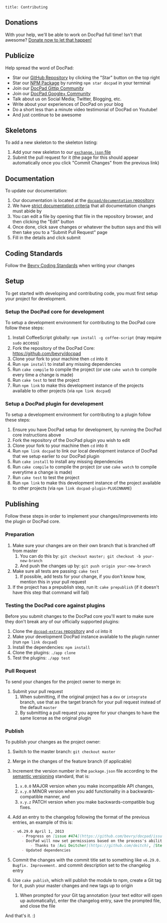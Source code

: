 ```
title: Contributing
```


## Donations

With your help, we'll be able to work on DocPad full time! Isn't that awesome? [Donate now to let that happen!](/donate)


## Publicize

Help spread the word of DocPad:

- Star our [GitHub Repository](https://github.com/bevry/docpad) by clicking the "Star" button on the top right
- Star our [NPM Package](https://npmjs.org/package/docpad) by running `npm star docpad` in your terminal
- Join our [DocPad Gittip Community](/gittip-community)
- Join our [DocPad Google+ Community](/google+)
- Talk about us on Social Media; Twitter, Blogging, etc.
- Write about your experiences of DocPad on your blog
- Do a short less than a minute video testimonial of DocPad on Youtube!
- And just continue to be awesome


## Skeletons

To add a new skeleton to the skeleton listing:

1. Add your new skeleton to our [`exchange.json` file](https://github.com/bevry/docpad-extras/edit/docpad-6.x/exchange.json)
1. Submit the pull request for it (the page for this should appear automatically once you click "Commit Changes" from the previous link)


## Documentation

To update our documentation:

1. Our documentation is located at the [`docpad/documentation` repository](https://github.com/docpad/documentation)
1. We have [strict documentation criteria](http://bevry.me/learn/bevry-documentation-guidelines) that all documentation changes must abide by
1. You can edit a file by opening that file in the repository browser, and then clicking the "Edit" button
1. Once done, click save changes or whatever the button says and this will then take you to a "Submit Pull Request" page
1. Fill in the details and click submit


## Coding Standards

Follow the [Bevry Coding Standards](http://bevry.me/bevry/coding-standards) when writing your changes


## Setup

To get started with developing and contributing code, you must first setup your project for development.


### Setup the DocPad core for development

To setup a development environment for contributing to the DocPad core follow these steps:

1. Install CoffeeScript globally: `npm install -g coffee-script` (may require `sudo` access)
1. Fork the repository of the DocPad Core: https://github.com/bevry/docpad
1. Clone your fork to your machine then `cd` into it
1. Run `npm install` to install any missing dependencies
1. Run `cake compile` to compile the project (or use `cake watch` to compile every time a change is made)
1. Run `cake test` to test the project
1. Run `npm link` to make this development instance of the projects available to other projects (via `npm link docpad`)


### Setup a DocPad plugin for development

To setup a development environment for contributing to a plugin follow these steps:

1. Ensure you have DocPad setup for development, by running the DocPad core instructions above
1. Fork the repository of the DocPad plugin you wish to edit
1. Clone your fork to your machine then `cd` into it
1. Run `npm link docpad` to link our local development instance of DocPad that we setup earlier to our DocPad plugin
1. Run `cake install` to install any missing dependencies
1. Run `cake compile` to compile the project (or use `cake watch` to compile everytime a change is made)
1. Run `cake test` to test the project
1. Run `npm link` to make this development instance of the project available to other projects (via `npm link docpad-plugin-PLUGINNAME`)


## Publishing

Follow these steps in order to implement your changes/improvements into the plugin or DocPad core.

### Preparation

1. Make sure your changes are on their own branch that is branched off from master
    1. You can do this by: `git checkout master; git checkout -b your-new-branch`
    1. And push the changes up by: `git push origin your-new-branch`
1. Make sure all tests are passing: `cake test`
    1. If possible, add tests for your change, if you don't know how, mention this in your pull request
1. If the project has a prepublish step, run it: `cake prepublish` (if it doesn't have this step that command will fail)


### Testing the DocPad core against plugins

Before you submit changes to the DocPad core you'll want to make sure they don't break any of our officially supported plugins:

1. Clone the [`docpad-extras` repository](https://github.com/bevry/docpad-extras) and `cd` into it
1. Make your development DocPad instance available to the plugin runner (run `npm link docpad`)
1. Install the dependencies: `npm install`
1. Clone the plugins: `./app clone`
1. Test the plugins: `./app test`


### Pull Request

To send your changes for the project owner to merge in:

1. Submit your pull request
    1. When submitting, if the original project has a `dev` or `integrate` branch, use that as the target branch for your pull request instead of the default `master`
    1. By submitting a pull request you agree for your changes to have the same license as the original plugin


### Publish

To publish your changes as the project owner:

1. Switch to the master branch: `git checkout master`
1. Merge in the changes of the feature branch (if applicable)
1. Increment the version number in the `package.json` file according to the [semantic versioning](http://semver.org/) standard, that is:
    1. `x.0.0` MAJOR version when you make incompatible API changes,
    1. `x.y.0` MINOR version when you add functionality in a backwards-compatible manner, and
    1. `x.y.z` PATCH version when you make backwards-compatible bug fixes.

1. Add an entry to the changelog following the format of the previous entries, an example of this is:

    ``` markdown
    - v6.29.0 April 1, 2013
        - Progress on [issue #474](https://github.com/bevry/docpad/issues/474)
        - DocPad will now set permissions based on the process's ability
            - Thanks to [Avi Deitcher](https://github.com/deitch), [Stephan Lough](https://github.com/stephanlough) for [issue #165](https://github.com/bevry/docpad/issues/165)
        - Updated dependencies
    ```


1. Commit the changes with the commit title set to something like `v6.29.0. Bugfix. Improvement.` and commit description set to the changelog entry
1. Use `cake publish`, which will publish the module to npm, create a Git tag for it, push your master changes and new tags up to origin
    1. When prompted for your Git tag annotation (your text editor will open up automatically), enter the changelog entry, save the prompted file, and close the file

And that's it. :)
